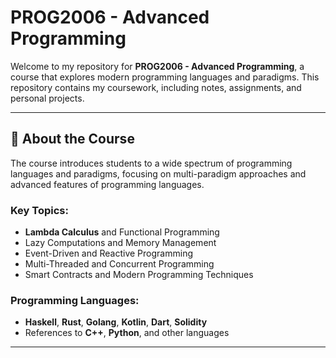 # PROG2006 - Advanced Programming

Welcome to my repository for **PROG2006 - Advanced Programming**, a course that explores modern programming languages and paradigms. This repository contains my coursework, including notes, assignments, and personal projects.

---

## 📖 About the Course

The course introduces students to a wide spectrum of programming languages and paradigms, focusing on multi-paradigm approaches and advanced features of programming languages.

### Key Topics:
- **Lambda Calculus** and Functional Programming
- Lazy Computations and Memory Management
- Event-Driven and Reactive Programming
- Multi-Threaded and Concurrent Programming
- Smart Contracts and Modern Programming Techniques

### Programming Languages:
- **Haskell**, **Rust**, **Golang**, **Kotlin**, **Dart**, **Solidity**
- References to **C++**, **Python**, and other languages

---
